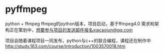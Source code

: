 # pyffmpeg
python + ffmpeg
ffmpeg的python版本，项目启动，基于ffmpeg4.0 
需求和架构正在策划中，想要参与项目的发送邮件报名xiacaojun@qq.com

项目会随着课程项目一同发布，python与c++的联合编程，课程还在制作中
http://study.163.com/course/introduction/1003570018.htm
